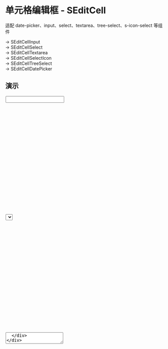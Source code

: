 # 单元格编辑框 - SEditCell

适配 date-picker、input、select、textarea、tree-select、s-icon-select 等组件

-> SEditCellInput  
-> SEditCellSelect  
-> SEditCellTextarea  
-> SEditCellSelectIcon  
-> SEditCellTreeSelect  
-> SEditCellDatePicker

<style lang="less" scoped>
[code-runner-title] {
  width: 100%;
  height: 0;
  position: relative;

  h3 {
    width: 100%;
    height: 0;
    margin: 0;
    padding: 0;
    border: none;
    overflow: hidden;
    position: absolute;
    top: 60px;
  }
}
</style>

<script setup lang="ts">
import Input from '@/library/editCell/Input.md'
import Select from '@/library/editCell/Select.md'
import Textarea from '@/library/editCell/Textarea.md'
import SelectIcon from '@/library/editCell/SelectIcon.md'
import TreeSelect from '@/library/editCell/TreeSelect.md'
import DatePicker from '@/library/editCell/DatePicker.md'
import UseInSTable from '@/library/editCell/UseInSTable.md'
</script>

## 演示

<div code-runner style="height: 373px; overflow: hidden;">
  <div code-runner-title>
    <h3 id="Input 输入框">Input 输入框</h3>
  </div>
  <div style="padding: 1px;">
    <Input/>
  </div>
</div>

<div code-runner style="height: 373px; overflow: hidden;">
  <div code-runner-title>
    <h3 id="Select 选择框">Select 选择框</h3>
  </div>
  <div style="padding: 1px;">
    <Select/>
  </div>
</div>

<div code-runner style="height: 374px; overflow: hidden;">
  <div code-runner-title>
    <h3 id="Textarea 文本框">Textarea 文本框</h3>
  </div>
  <div style="padding: 1px;">
    <Textarea/>
  </div>
</div>

<div code-runner style="height: 373px; overflow: hidden;">
  <div code-runner-title>
    <h3 id="SelectIcon 选择框">SelectIcon 选择框</h3>
  </div>
  <div style="padding: 1px;">
    <SelectIcon/>
  </div>
</div>

<div code-runner style="height: 373px; overflow: hidden;">
  <div code-runner-title>
    <h3 id="TreeSelect 选择框">TreeSelect 选择框</h3>
  </div>
  <div style="padding: 1px;">
    <TreeSelect/>
  </div>
</div>

<div code-runner style="height: 373px; overflow: hidden;">
  <div code-runner-title>
    <h3 id="DatePicker 日期选择框">DatePicker 日期选择框</h3>
  </div>
  <div style="padding: 1px;">
    <DatePicker/>
  </div>
</div>

<div code-runner style="height: 379px; overflow: hidden;">
  <div code-runner-title>
    <h3 id="With STable 表格单元格编辑">With STable 表格单元格编辑</h3>
  </div>
  <div style="padding: 1px;">
    <UseInSTable/>
  </div>
</div>

## API

### Props

#### SEditCell (通用)

| 参数                 | 说明                                            | 类型    |               默认值               |
| :------------------- | :---------------------------------------------- | :------ | :--------------------------------: |
| **text (v-model)**   | 输入值                                          | string  |                 -                  |
| **empty**            | 输入值 `text` 为空时，文本模式下的显示内容      | string  |                 -                  |
| **edit**             | 是否显示 `edit` icon                            | boolean |                true                |
| **check**            | 是否显示 `check` icon                           | boolean |                true                |
| **synced**           | 当输入值 `text` 值更改时，是否同步更新          | boolean |               false                |
| **opened**           | 默认打开 **编辑模式** 状态                      | boolean |               false                |
| **status (v-model)** | 监听状态，当值从 true -> false 时，关闭编辑模式 | boolean |               false                |
| **tooltip**          | 是否启用 `SEllipsis`                            | object  | \{ enable: true, ellipsis: false } |
| **disabled**         | 是否禁用                                        | boolean |               false                |
| **allowClear**       | 是否允许清除                                    | boolean |               false                |
| **placeholder**      | 输入框/选择框 提示文本                          | string  |                 -                  |
| **cellStyle**        | 单元框各部分样式 (详见下方 `cellStyle` 选项)    | object  |                 -                  |

#### SEditCellSelect

| 参数                 | 说明                                          | 类型                                           |           默认值           |
| :------------------- | :-------------------------------------------- | :--------------------------------------------- | :------------------------: |
| **options**          | Options 选项数据                              | Array\<{value, label, [disabled, key, title]}> |             []             |
| **showArrow**        | 是否显示下拉小箭头                            | boolean                                        |            true            |
| **showSearch**       | 配置是否可搜索                                | boolean                                        |            true            |
| **fieldNames**       | 自定义节点 label、value、options 的字段       | object                                         | \{ label, value, options } |
| **optionFilterProp** | 搜索时过滤对应的 option 属性，不支持 children | string                                         |             -              |

#### SEditCellTextarea

| 参数         | 说明                                                              | 类型              | 默认值 |
| :----------- | :---------------------------------------------------------------- | :---------------- | :----: |
| **autoSize** | 自适应内容高度，可设置 boolean 或对象 \{ minRows: 2, maxRows: 6 } | boolean \| object |   -    |

#### SEditCellSelectIcon

| 参数                 | 说明                                    | 类型                |           默认值           |
| :------------------- | :-------------------------------------- | :------------------ | :------------------------: |
| **iconStyle**        | 设置 `SIcon` style                      | string <br/> object |             -              |
| **iconClass**        | 设置 `SIcon` class                      | string <br/> object |             -              |
| **iconPrefix**       | 设置 `SIcon` 的 iconfont icon 标识符    | string              |             -              |
| **iconfontUrl**      | 设置 `SIcon` 的 iconfont url 地址       | string              |             -              |
| **optionFilterProp** | 搜索时过滤对应 option 属性              | string              |             -              |
| **optionLabelProp**  | 回填到选择框的 Option 的属性值          | string              |             -              |
| **fieldNames**       | 自定义节点 label、value、options 的字段 | object              | \{ label, value, options } |
| **showSearch**       | 配置是否可搜索                          | boolean             |            true            |
| **showArrow**        | 是否显示下拉小箭头                      | boolean             |            true            |

#### SEditCellTreeSelect

| 参数                     | 说明                                    | 类型                             |           默认值           |
| :----------------------- | :-------------------------------------- | :------------------------------- | :------------------------: |
| **treeData**             | treeNodes 数据                          | Array\<{value, label, children}> |             []             |
| **showArrow**            | 是否显示下拉小箭头                      | boolean                          |            true            |
| **showSearch**           | 配置是否可搜索                          | boolean                          |            true            |
| **fieldNames**           | 自定义节点 label、value、options 的字段 | object                           | \{ label, value, options } |
| **treeNodeFilterProp**   | 输入项过滤对应的 treeNode 属性          | string                           |          'value'           |
| **treeDefaultExpandAll** | 默认展开所有节点                        | boolean                          |            true            |

#### SEditCellDatePicker

| 参数              | 说明             | 类型                                                                     | 默认值 |
| :---------------- | :--------------- | :----------------------------------------------------------------------- | :----: |
| **mode**          | 日期面板的状态   | time \| date \| month \| year \| decade                                  |   -    |
| **picker**        | 设置选择器类型   | date \| week \| month \| quarter \| year                                 |   -    |
| **format**        | 设置日期格式     | [formatType](https://www.antdv.com/components/date-picker-cn#formattype) |  true  |
| **showTime**      | 增加时间选择功能 | object \| boolean                                                        |   -    |
| **valueFormat**   | 绑定值的格式     | string [具体格式](https://day.js.org/docs/zh-CN/display/format)          |   -    |
| **inputReadOnly** | 设置输入框为只读 | boolean                                                                  | false  |

#### 关于 cellStyle 选项

| 参数             | 说明                            | 类型   | 默认值 |
| :--------------- | :------------------------------ | :----- | :----: |
| **container**    | 设置 容器部分 样式              | object |   -    |
| **check**        | 设置 check icon 样式            | object |   -    |
| **edit**         | 设置 edit icon 样式             | object |   -    |
| **inputWrapper** | 设置 输入框/选择框 wrapper 样式 | object |   -    |
| **input**        | 设置 输入框/选择框 样式         | object |   -    |
| **textWrapper**  | 设置 文本模式 样式              | object |   -    |

### Emits

#### SEditCell (通用)

| 事件        | 说明                                     | 类型                                        |
| :---------- | :--------------------------------------- | :------------------------------------------ |
| **edit**    | 打开 编辑模式 时                         | (editable: boolean; value: string;) => void |
| **blur**    | 输入框/选择框 失去焦点时                 | (editable: boolean; value: string;) => void |
| **focus**   | 输入框/选择框 获取焦点时                 | (editable: boolean; value: string;) => void |
| **change**  | 输入框/选择框 值变化时                   | (editable: boolean; value: string;) => void |
| **confirm** | 输入框/选择框 确认提交 (点击 check 图标) | (editable: boolean; value: string;) => void |
